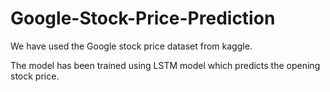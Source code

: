 # Google-Stock-Price-Prediction

We have used the Google stock price dataset from kaggle.

The model has been trained using LSTM model which predicts the opening stock price.

